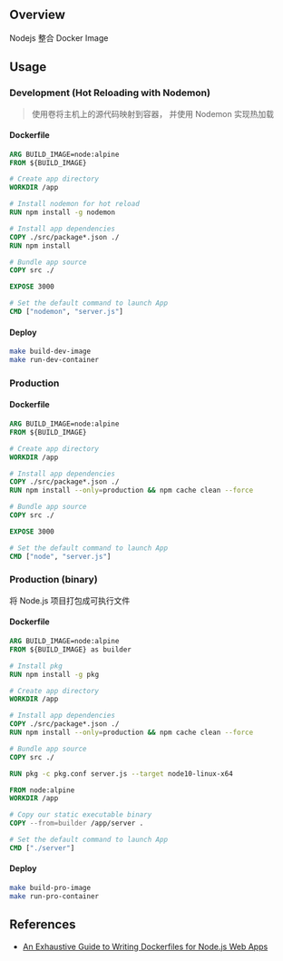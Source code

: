 ## Overview
Nodejs 整合 Docker Image

## Usage
### Development (Hot Reloading with Nodemon)
> 使用卷将主机上的源代码映射到容器， 并使用 Nodemon 实现热加载
#### Dockerfile
```dockerfile
ARG BUILD_IMAGE=node:alpine
FROM ${BUILD_IMAGE}

# Create app directory
WORKDIR /app

# Install nodemon for hot reload
RUN npm install -g nodemon

# Install app dependencies
COPY ./src/package*.json ./
RUN npm install

# Bundle app source
COPY src ./

EXPOSE 3000

# Set the default command to launch App
CMD ["nodemon", "server.js"]
```
#### Deploy
```bash
make build-dev-image
make run-dev-container
```

### Production

#### Dockerfile

```dockerfile
ARG BUILD_IMAGE=node:alpine
FROM ${BUILD_IMAGE}

# Create app directory
WORKDIR /app

# Install app dependencies
COPY ./src/package*.json ./
RUN npm install --only=production && npm cache clean --force

# Bundle app source
COPY src ./

EXPOSE 3000

# Set the default command to launch App
CMD ["node", "server.js"]
```
### Production  (binary)
将 Node.js 项目打包成可执行文件

#### Dockerfile

```dockerfile
ARG BUILD_IMAGE=node:alpine
FROM ${BUILD_IMAGE} as builder

# Install pkg
RUN npm install -g pkg

# Create app directory
WORKDIR /app

# Install app dependencies
COPY ./src/package*.json ./
RUN npm install --only=production && npm cache clean --force

# Bundle app source
COPY src ./

RUN pkg -c pkg.conf server.js --target node10-linux-x64

FROM node:alpine
WORKDIR /app

# Copy our static executable binary
COPY --from=builder /app/server .

# Set the default command to launch App
CMD ["./server"]
```
#### Deploy
```bash
make build-pro-image
make run-pro-container
```

## References

- [An Exhaustive Guide to Writing Dockerfiles for Node.js Web Apps](https://blog.hasura.io/an-exhaustive-guide-to-writing-dockerfiles-for-node-js-web-apps-bbee6bd2f3c4)